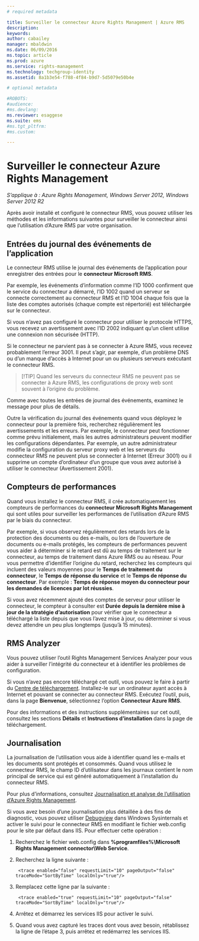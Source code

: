 ```yaml
---
# required metadata

title: Surveiller le connecteur Azure Rights Management | Azure RMS
description:
keywords:
author: cabailey
manager: mbaldwin
ms.date: 06/09/2016
ms.topic: article
ms.prod: azure
ms.service: rights-management
ms.technology: techgroup-identity
ms.assetid: 8a1b3e54-f788-4f84-b9d7-5d5079e50b4e

# optional metadata

#ROBOTS:
#audience:
#ms.devlang:
ms.reviewer: esaggese
ms.suite: ems
#ms.tgt_pltfrm:
#ms.custom:

---
```


# Surveiller le connecteur Azure Rights Management

*S’applique à : Azure Rights Management, Windows Server 2012, Windows Server 2012 R2*

Après avoir installé et configuré le connecteur RMS, vous pouvez utiliser les méthodes et les informations suivantes pour surveiller le connecteur ainsi que l’utilisation d’Azure RMS par votre organisation.

## Entrées du journal des événements de l’application

Le connecteur RMS utilise le journal des événements de l’application pour enregistrer des entrées pour le **connecteur Microsoft RMS**. 

Par exemple, les événements d’information comme l’ID 1000 confirment que le service du connecteur a démarré, l’ID 1002 quand un serveur se connecte correctement au connecteur RMS et l’ID 1004 chaque fois que la liste des comptes autorisés (chaque compte est répertorié) est téléchargée sur le connecteur. 

Si vous n’avez pas configuré le connecteur pour utiliser le protocole HTTPS, vous recevez un avertissement avec l’ID 2002 indiquant qu’un client utilise une connexion non sécurisée (HTTP).

Si le connecteur ne parvient pas à se connecter à Azure RMS, vous recevez probablement l’erreur 3001. Il peut s’agir, par exemple, d’un problème DNS ou d’un manque d’accès à Internet pour un ou plusieurs serveurs exécutant le connecteur RMS. 

> [!TIP] Quand les serveurs du connecteur RMS ne peuvent pas se connecter à Azure RMS, les configurations de proxy web sont souvent à l’origine du problème.

Comme avec toutes les entrées de journal des événements, examinez le message pour plus de détails.

Outre la vérification du journal des événements quand vous déployez le connecteur pour la première fois, recherchez régulièrement les avertissements et les erreurs. Par exemple, le connecteur peut fonctionner comme prévu initialement, mais les autres administrateurs peuvent modifier les configurations dépendantes. Par exemple, un autre administrateur modifie la configuration du serveur proxy web et les serveurs du connecteur RMS ne peuvent plus se connecter à Internet (Erreur 3001) ou il supprime un compte d’ordinateur d’un groupe que vous avez autorisé à utiliser le connecteur (Avertissement 2001).

## Compteurs de performances

Quand vous installez le connecteur RMS, il crée automatiquement les compteurs de performances du **connecteur Microsoft Rights Management** qui sont utiles pour surveiller les performances de l’utilisation d’Azure RMS par le biais du connecteur. 

Par exemple, si vous observez régulièrement des retards lors de la protection des documents ou des e-mails, ou lors de l’ouverture de documents ou e-mails protégés, les compteurs de performances peuvent vous aider à déterminer si le retard est dû au temps de traitement sur le connecteur, au temps de traitement dans Azure RMS ou au réseau. Pour vous permettre d’identifier l’origine du retard, recherchez les compteurs qui incluent des valeurs moyennes pour le **Temps de traitement du connecteur**, le **Temps de réponse du service** et le **Temps de réponse du connecteur**. Par exemple : **Temps de réponse moyen du connecteur pour les demandes de licences par lot réussies**.

Si vous avez récemment ajouté des comptes de serveur pour utiliser le connecteur, le compteur à consulter est **Durée depuis la dernière mise à jour de la stratégie d’autorisation** pour vérifier que le connecteur a téléchargé la liste depuis que vous l’avez mise à jour, ou déterminer si vous devez attendre un peu plus longtemps (jusqu’à 15 minutes).

## RMS Analyzer

Vous pouvez utiliser l’outil Rights Management Services Analyzer pour vous aider à surveiller l’intégrité du connecteur et à identifier les problèmes de configuration.

Si vous n’avez pas encore téléchargé cet outil, vous pouvez le faire à partir du [Centre de téléchargement](https://www.microsoft.com/en-us/download/details.aspx?id=46437). Installez-le sur un ordinateur ayant accès à Internet et pouvant se connecter au connecteur RMS. Exécutez l’outil, puis, dans la page **Bienvenue**, sélectionnez l’option **Connecteur Azure RMS**.

Pour des informations et des instructions supplémentaires sur cet outil, consultez les sections **Détails** et **Instructions d’installation** dans la page de téléchargement.

## Journalisation

La journalisation de l’utilisation vous aide à identifier quand les e-mails et les documents sont protégés et consommés. Quand vous utilisez le connecteur RMS, le champ ID d’utilisateur dans les journaux contient le nom principal de service qui est généré automatiquement à l’installation du connecteur RMS.

Pour plus d’informations, consultez [Journalisation et analyse de l’utilisation d’Azure Rights Management](log-analyze-usage.md).

Si vous avez besoin d’une journalisation plus détaillée à des fins de diagnostic, vous pouvez utiliser [Debugview](http://go.microsoft.com/fwlink/?LinkID=309277) dans Windows Sysinternals et activer le suivi pour le connecteur RMS en modifiant le fichier web.config pour le site par défaut dans IIS. Pour effectuer cette opération :

1. Recherchez le fichier web.config dans **%programfiles%\Microsoft Rights Management connector\Web Service**.

2. Recherchez la ligne suivante :

        <trace enabled="false" requestLimit="10" pageOutput="false" traceMode="SortByTime" localOnly="true"/>

3. Remplacez cette ligne par la suivante :

        <trace enabled="true" requestLimit="10" pageOutput="false" traceMode="SortByTime" localOnly="true"/>

4.  Arrêtez et démarrez les services IIS pour activer le suivi. 

5.  Quand vous avez capturé les traces dont vous avez besoin, rétablissez la ligne de l’étape 3, puis arrêtez et redémarrez les services IIS.



<!--HONumber=Jun16_HO2-->



